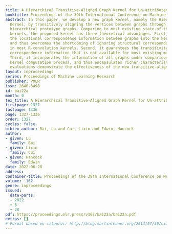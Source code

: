 ```yaml
---
title: A Hierarchical Transitive-Aligned Graph Kernel for Un-attributed Graphs
booktitle: Proceedings of the 39th International Conference on Machine Learning
abstract: In this paper, we develop a new graph kernel, namely the Hierarchical Transitive-Aligned
  Kernel, by transitively aligning the vertices between graphs through a family of
  hierarchical prototype graphs. Comparing to most existing state-of-the-art graph
  kernels, the proposed kernel has three theoretical advantages. First, it incorporates
  the locational correspondence information between graphs into the kernel computation,
  and thus overcomes the shortcoming of ignoring structural correspondences arising
  in most R-convolution kernels. Second, it guarantees the transitivity between the
  correspondence information that is not available for most existing matching kernels.
  Third, it incorporates the information of all graphs under comparisons into the
  kernel computation process, and thus encapsulates richer characteristics. Experimental
  evaluations demonstrate the effectiveness of the new transitive-aligned kernel.
layout: inproceedings
series: Proceedings of Machine Learning Research
publisher: PMLR
issn: 2640-3498
id: bai22a
month: 0
tex_title: A Hierarchical Transitive-Aligned Graph Kernel for Un-attributed Graphs
firstpage: 1327
lastpage: 1336
page: 1327-1336
order: 1327
cycles: false
bibtex_author: Bai, Lu and Cui, Lixin and Edwin, Hancock
author:
- given: Lu
  family: Bai
- given: Lixin
  family: Cui
- given: Hancock
  family: Edwin
date: 2022-06-28
address:
container-title: Proceedings of the 39th International Conference on Machine Learning
volume: '162'
genre: inproceedings
issued:
  date-parts:
  - 2022
  - 6
  - 28
pdf: https://proceedings.mlr.press/v162/bai22a/bai22a.pdf
extras: []
# Format based on citeproc: http://blog.martinfenner.org/2013/07/30/citeproc-yaml-for-bibliographies/
---
```

